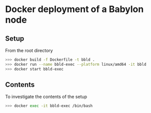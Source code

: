 # Docker deployment of a Babylon node

## Setup

From the root directory
```bash
>>> docker build -f Dockerfile -t bbld .
>>> docker run --name bbld-exec --platform linux/amd64 -it bbld
>>> docker start bbld-exec
```

## Contents

To investigate the contents of the setup

```bash
>>> docker exec -it bbld-exec /bin/bash
```

